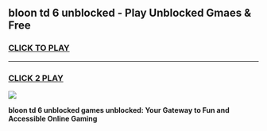 
## bloon td 6 unblocked - Play Unblocked Gmaes & Free
<h3>
<a href="https://news.freeplayer.one?title=bloon_td_6_unblocked&ref=16F">CLICK TO PLAY</a></h3>
<hr>

<h3>
<a href="https://news.freeplayer.one?title=bloon_td_6_unblocked&ref=16F">CLICK 2 PLAY</a>
  
</h3>

<a href="https://news.freeplayer.one?title=bloon_td_6_unblocked&ref=16F/"><img src="https://clearcache.store/games.png"></a>


**bloon td 6 unblocked games unblocked: Your Gateway to Fun and Accessible Online Gaming**
